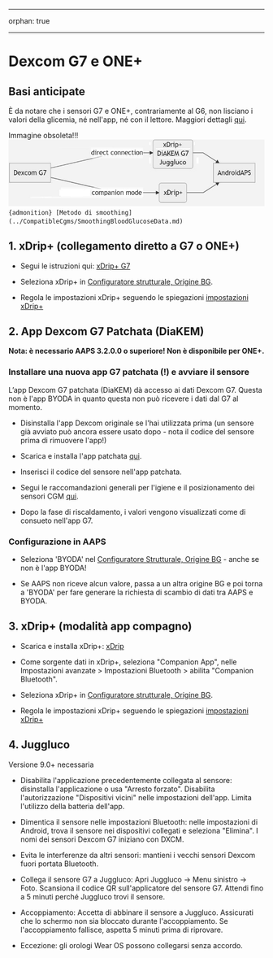 - - -
orphan: true
- - -

# Dexcom G7 e ONE+


## Basi anticipate

È da notare che i sensori G7 e ONE+, contrariamente al G6, non lisciano i valori della glicemia, né nell'app, né con il lettore. Maggiori dettagli [qui](https://www.dexcom.com/en-us/faqs/why-does-past-cgm-data-look-different-from-past-data-on-receiver-and-follow-app).

Immagine obsoleta!!!![G7 inglese](../images/6fe30b84-227a-4bae-a9a5-527cee341dbf.png)
`{admonition} [Metodo di smoothing](../CompatibleCgms/SmoothingBloodGlucoseData.md)`

## 1. xDrip+ (collegamento diretto a G7 o ONE+)

- Segui le istruzioni qui: [xDrip+ G7](https://navid200.github.io/xDrip/docs/Dexcom/G7.html)
- Seleziona xDrip+ in [Configuratore strutturale, Origine BG](#Config-Builder-bg-source).

- Regola le impostazioni xDrip+ seguendo le spiegazioni [impostazioni xDrip+](../CompatibleCgms/xDrip.md)

## 2.  App Dexcom G7 Patchata (DiaKEM)

**Nota: è necessario AAPS 3.2.0.0 o superiore! Non è disponibile per ONE+.**

### Installare una nuova app G7 patchata (!) e avviare il sensore

L’app Dexcom G7 patchata (DiaKEM) dà accesso ai dati Dexcom G7. Questa non è l'app BYODA in quanto questa non può ricevere i dati dal G7 al momento.

- Disinstalla l'app Dexcom originale se l'hai utilizzata prima (un sensore già avviato può ancora essere usato dopo - nota il codice del sensore prima di rimuovere l'app!)

- Scarica e installa l'app patchata [qui](https://github.com/authorgambel/g7/releases).

- Inserisci il codice del sensore nell'app patchata.

- Segui le raccomandazioni generali per l'igiene e il posizionamento dei sensori CGM [qui](../CompatibleCgms/GeneralCGMRecommendation.md).

- Dopo la fase di riscaldamento, i valori vengono visualizzati come di consueto nell'app G7.

### Configurazione in AAPS

- Seleziona 'BYODA' nel [Configuratore Strutturale, Origine BG](#Config-Builder-bg-source) - anche se non è l'app BYODA!

- Se AAPS non riceve alcun valore, passa a un altra origine BG e poi torna a 'BYODA' per fare generare la richiesta di scambio di dati tra AAPS e BYODA.

## 3. xDrip+ (modalità app compagno)

-   Scarica e installa xDrip+: [xDrip](https://github.com/NightscoutFoundation/xDrip)
- Come sorgente dati in xDrip+, seleziona "Companion App", nelle Impostazioni avanzate > Impostazioni Bluetooth > abilita "Companion Bluetooth".
-   Seleziona xDrip+ in [Configuratore strutturale, Origine BG](#Config-Builder-bg-source).

-   Regola le impostazioni xDrip+ seguendo le spiegazioni [impostazioni xDrip+](../CompatibleCgms/xDrip.md)

## 4. Juggluco

Versione 9.0+ necessaria

- Disabilita l'applicazione precedentemente collegata al sensore: disinstalla l'applicazione o usa "Arresto forzato". Disabilita l'autorizzazione "Dispositivi vicini" nelle impostazioni dell'app. Limita l'utilizzo della batteria dell'app.

- Dimentica il sensore nelle impostazioni Bluetooth: nelle impostazioni di Android, trova il sensore nei dispositivi collegati e seleziona "Elimina". I nomi dei sensori Dexcom G7 iniziano con DXCM.

- Evita le interferenze da altri sensori: mantieni i vecchi sensori Dexcom fuori portata Bluetooth.

- Collega il sensore G7 a Juggluco: Apri Juggluco → Menu sinistro → Foto. Scansiona il codice QR sull'applicatore del sensore G7. Attendi fino a 5 minuti perché Juggluco trovi il sensore.

- Accoppiamento: Accetta di abbinare il sensore a Juggluco. Assicurati che lo schermo non sia bloccato durante l'accoppiamento. Se l'accoppiamento fallisce, aspetta 5 minuti prima di riprovare.

- Eccezione: gli orologi Wear OS possono collegarsi senza accordo.
